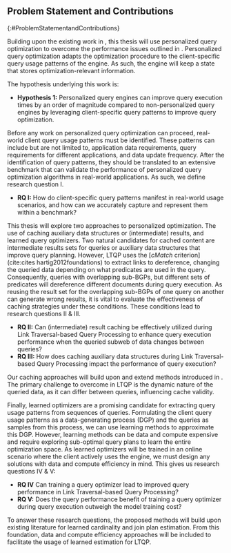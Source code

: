 ## Problem Statement and Contributions
{:#ProblemStatementandContributions}

Building upon the existing work in [](#LiteratureReview), this thesis will use personalized query optimization to overcome the performance issues outlined in [](#introduction).
Personalized query optimization adapts the optimization procedure to the client-specific query usage patterns of the engine. 
As such, the engine will keep a state that stores optimization-relevant information.
<!-- Personalized query optimization involves caching auxiliary data structures, (intermediate) results, and training a client-specific learned query optimizer. -->
The hypothesis underlying this work is: 

 - **Hypothesis 1:** Personalized query engines can improve query execution times by an order of magnitude compared to non-personalized query engines by leveraging client-specific query patterns to improve query optimization. 
 
Before any work on personalized query optimization can proceed, real-world client query usage patterns must be identified.
These patterns can include but are not limited to, application data requirements, query requirements for different applications, and data update frequency.
After the identification of query patterns, they should be translated to an extensive benchmark that can validate the performance of personalized query optimization algorithms in real-world applications.
As such, we define research question I.

- **RQ I:** How do client-specific query patterns manifest in real-world usage scenarios, and how can we accurately capture and represent them within a benchmark?

This thesis will explore two approaches to personalized optimization. The use of caching auxiliary data structures or (intermediate) results, and learned query optimizers.
Two natural candidates for cached content are intermediate results sets for queries or auxiliary data structures that improve query planning.
However, LTQP uses the [_cMatch_ criterion](cite:cites hartig2012foundations) to extract links to dereference, changing the queried data depending on what predicates are used in the query.
Consequently, queries with overlapping sub-BGPs, but different sets of predicates will dereference different documents during query execution.
As reusing the result set for the overlapping sub-BGPs of one query on another can generate wrong results, it is vital to evaluate the effectiveness of caching strategies under these conditions.
These conditions lead to research questions II & III.

- **RQ II:** Can (intermediate) result caching be effectively utilized during Link Traversal-based Query Processing to enhance query execution performance when the queried subweb of data changes between queries?
- **RQ III:** How does caching auxiliary data structures during Link Traversal-based Query Processing impact the performance of query execution?

Our caching approaches will build upon and extend methods introduced in [](#LiteratureReview). The primary challenge to overcome in LTQP is the dynamic nature of the queried data, as it can differ between queries, influencing cache validity.

Finally, learned optimizers are a promising candidate for extracting query usage patterns from sequences of queries.
Formulating the client query usage patterns as a data-generating process (DGP) and the queries as samples from this process, we can use learning methods to approximate this DGP. 
However, learning methods can be data and compute expensive and require exploring sub-optimal query plans to learn the entire optimization space.
As learned optimizers will be trained in an online scenario where the client actively uses the engine, we must design any solutions with data and compute efficiency in mind.
This gives us research questions IV & V:

- **RQ IV** Can training a query optimizer lead to improved query performance in Link Traversal-based Query Processing? 
- **RQ V:** Does the query performance benefit of training a query optimizer during query execution outweigh the model training cost?

To answer these research questions, the proposed methods will build upon existing literature for learned cardinality and join plan estimation. From this foundation, data and compute efficiency approaches will be included to facilitate the usage of learned estimation for LTQP. 